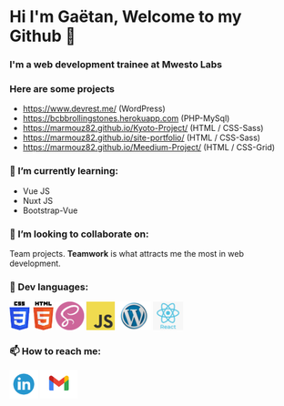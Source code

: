 # Hi I'm Gaëtan, Welcome to my Github 👋

### I'm a web development trainee at Mwesto Labs



### Here are some projects 

- https://www.devrest.me/ (WordPress)
- https://bcbbrollingstones.herokuapp.com (PHP-MySql)
- https://marmouz82.github.io/Kyoto-Project/ (HTML / CSS-Sass)
- https://marmouz82.github.io/site-portfolio/ (HTML / CSS-Sass)
- https://marmouz82.github.io/Meedium-Project/ (HTML / CSS-Grid)




### 🌱 I’m currently learning:

- Vue JS
- Nuxt JS
- Bootstrap-Vue





### 👯 I’m looking to collaborate on:

Team projects. **Teamwork** is what attracts me the most in web development.





### 💬 Dev languages:

<img src="https://github.com/Marmouz82/images/blob/main/Web-dev-logo/logoHtml.jpeg?raw=true" height="50px" />   <img src="https://github.com/Marmouz82/images/blob/main/Web-dev-logo/logoSass.png?raw=true" width="50px" />   <img src="https://github.com/Marmouz82/images/blob/main/Web-dev-logo/logoJS.png?raw=true" width="50px" />
<img src="https://github.com/Marmouz82/images/blob/main/Web-dev-logo/logo-WordPress.jpg?raw=true" height="50px" />
<img src="https://github.com/Marmouz82/images/blob/main/Web-dev-logo/React.png?raw=true" height="50px" />    





### 📫 How to reach me:

[<img src="https://github.com/Marmouz82/images/blob/main/linkedin.png?raw=true" height="50px" />](https://www.linkedin.com/in/ga%C3%ABtan-massart/)   <a href="mailto:gtn.massart@gmail.com"><img src="https://github.com/Marmouz82/images/blob/main/Web-dev-logo/Gmail-logo.png?raw=true" height="50px" /></a>




